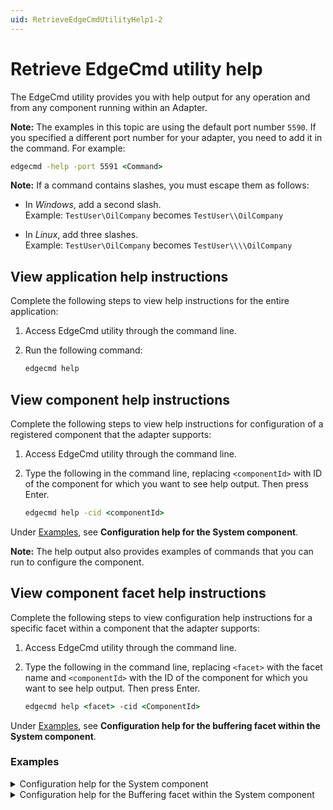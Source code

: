 ```yaml
---
uid: RetrieveEdgeCmdUtilityHelp1-2
---
```


# Retrieve EdgeCmd utility help

The EdgeCmd utility provides you with help output for any operation and from any component running within an Adapter.

**Note:** The examples in this topic are using the default port number `5590`. If you specified a different port number for your adapter, you need to add it in the command. For example:

```cmd
edgecmd -help -port 5591 <Command>
```

**Note:** If a command contains slashes, you must escape them as follows:<br> 
  - In *Windows*, add a second slash.<br> 
       Example: `TestUser\OilCompany` becomes `TestUser\\OilCompany`

  - In *Linux*, add three slashes.<br>
       Example: `TestUser\OilCompany` becomes `TestUser\\\\OilCompany`

## View application help instructions

Complete the following steps to view help instructions for the entire application:

1. Access EdgeCmd utility through the command line.
2. Run the following command:
    
    ```cmd
    edgecmd help
    ```

## View component help instructions

Complete the following steps to view help instructions for configuration of a registered component that the adapter supports:

1. Access EdgeCmd utility through the command line.
2. Type the following in the command line, replacing `<componentId>` with ID of the component for which you want to see help output. Then press Enter.

   ```cmd
   edgecmd help -cid <componentId>
   ```

 Under [Examples](#examples), see **Configuration help for the System component**.

  **Note:** The help output also provides examples of commands that you can run to configure the component.

## View component facet help instructions

Complete the following steps to view configuration help instructions for a specific facet within a component that the adapter supports:

1. Access EdgeCmd utility through the command line.
2. Type the following in the command line, replacing `<facet>` with the facet name and `<componentId>` with the ID of the component for which you want to see help output. Then press Enter.

   ```cmd
   edgecmd help <facet> -cid <ComponentId>
   ```

 Under [Examples](#examples), see **Configuration help for the buffering facet within the System component**.

### Examples

<details>
    <summary>Configuration help for the System component</summary>
    <pre>

    edgecmd help -cid System

    ---------------------------------------------------------------------------------------------------------
    Component System command-line facet => 'Logging'
    ---------------------------------------------------------------------------------------------------------
    LogLevel                    [Optional] Desired log level settings. Options: Trace, Debug, Information, Warning, Error, Critical, None.
    LogFileSizeLimitBytes       [Optional] Maximum size in bytes of log files that the service will create for this component. Must be no less than 1000.
    LogFileCountLimit           [Optional] Maximum number of log files that the service will create for this component. Must be a positive integer.


    ---------------------------------------------------------------------------------------------------------
    Component System command-line facet => 'HealthEndpoints'
    ---------------------------------------------------------------------------------------------------------
    Id                           [Optional] Id of existing configuration to be edited of removed.
    Endpoint                     [Required] URL of OMF destination
    UserName                     [Required group 1]  User name used for authentication to PI Web API OMF endpoint.
    Password                     [Required group 1]  Password used for authentication to PI Web API OMF endpoint.
    ClientId                     [Required group 2]  Client ID used for authentication to OSIsoft Cloud Services.
    ClientSecret                 [Required group 2]  Client Secret used for authentication to OSIsoft Cloud Services.
    TokenEndpoint                [Optional group 2] URL of OMF destination's token service.
    ValidateEndpointCertificate  [Optional] If true, endpoint certificate will be validated (recommended). If false, any endpoint certificate will be accepted. OSIsoft strongly recommends using disabled endpoint certificate validation for testing purposes only.

    Note: Only one Required group must be specified. Group 1 for PI Web API or Group 2 for OCS.


    ---------------------------------------------------------------------------------------------------------
    Component System command-line facet => 'Components'
    ---------------------------------------------------------------------------------------------------------
    ComponentId                    [Required] ID of the hosted component.
    ComponentType                  [Required] Type of the hosted component. Valid component types: OmfEgress, OpcUa.


    ---------------------------------------------------------------------------------------------------------
    Component System command-line facet => 'Buffering'
    ---------------------------------------------------------------------------------------------------------
    BufferLocation                 [Required] Location of the on-disk buffers.
    MaxBufferSizeMB                [Optional] Maximum size of the on-disk or in-memory buffers.
    EnablePersistentBuffering      [Optional] Enable or disable on-disk buffering.


    ---------------------------------------------------------------------------------------------------------
    Component System command-line facet => 'General'
    ---------------------------------------------------------------------------------------------------------
    EnableDiagnostics              [Optional] Enable application diagnostics.
    MetadataLevel                  [Optional] Defines amount of metadata sent to OMF endpoints. Options: None, Low, Medium, High.

  </pre>
  </details>

  <details>
      <summary>Configuration help for the Buffering facet within the System component</summary>
      <pre>

      edgecmd help Buffering -cid System

      ---------------------------------------------------------------------------------------------------------
      Component System command-line facet => 'Buffering'
      ---------------------------------------------------------------------------------------------------------
      BufferLocation                 [Required] Location of the on-disk buffers.
      MaxBufferSizeMB                [Optional] Maximum size of the on-disk or in-memory buffers.
      EnablePersistentBuffering      [Optional] Enable or disable on-disk buffering.

 </pre>
</details>
